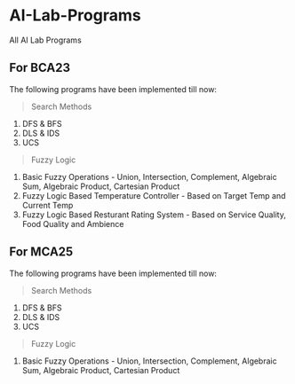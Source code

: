 # AI-Lab-Programs
All AI Lab Programs

## For BCA23
The following programs have been implemented till now:
> Search Methods
1. DFS & BFS
2. DLS & IDS
3. UCS
> Fuzzy Logic
1. Basic Fuzzy Operations - Union, Intersection, Complement, Algebraic Sum, Algebraic Product, Cartesian Product
2. Fuzzy Logic Based Temperature Controller - Based on Target Temp and Current Temp
3. Fuzzy Logic Based Resturant Rating System - Based on Service Quality, Food Quality and Ambience

## For MCA25
The following programs have been implemented till now:
> Search Methods
1. DFS & BFS
2. DLS & IDS
3. UCS
> Fuzzy Logic
1. Basic Fuzzy Operations - Union, Intersection, Complement, Algebraic Sum, Algebraic Product, Cartesian Product
